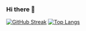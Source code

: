 ### Hi there 👋

[![GitHub Streak](http://github-readme-streak-stats.herokuapp.com?user=mustafaomereser&theme=dark&background=000000)](https://git.io/streak-stats)
[![Top Langs](https://github-readme-stats.vercel.app/api/top-langs/?username=mustafaomereser&layout=compact&theme=vision-friendly-dark)](https://github.com/anuraghazra/github-readme-stats)
